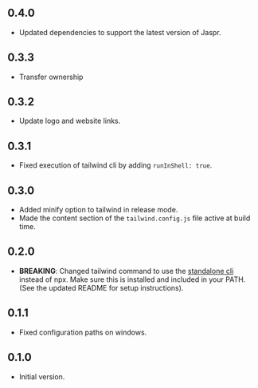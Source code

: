 ## 0.4.0

- Updated dependencies to support the latest version of Jaspr.

## 0.3.3

- Transfer ownership

## 0.3.2

- Update logo and website links.

## 0.3.1

- Fixed execution of tailwind cli by adding `runInShell: true`.

## 0.3.0

- Added minify option to tailwind in release mode.
- Made the content section of the `tailwind.config.js` file active at build time.

## 0.2.0

- **BREAKING**: Changed tailwind command to use the [standalone cli](https://tailwindcss.com/blog/standalone-cli)
  instead of npx. Make sure this is installed and included in your PATH. (See the updated README for setup instructions).

## 0.1.1

- Fixed configuration paths on windows.

## 0.1.0

- Initial version.
